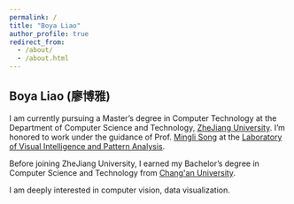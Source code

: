 ```yaml
---
permalink: /
title: "Boya Liao"
author_profile: true
redirect_from: 
  - /about/
  - /about.html
---
```


## Boya Liao (廖博雅)
I am currently pursuing a Master’s degree in Computer Technology at the Department of Computer Science and Technology, [ZheJiang University](https://www.zju.edu.cn/english/). I’m honored to work under the guidance of Prof. [Mingli Song](https://person.zju.edu.cn/en/msong) at the [Laboratory of Visual Intelligence and Pattern Analysis](https://www.vipazoo.cn/). 

Before joining ZheJiang University, I earned my Bachelor’s degree in Computer Science and Technology from [Chang'an University](https://en.chd.edu.cn/).

I am deeply interested in computer vision, data visualization.



